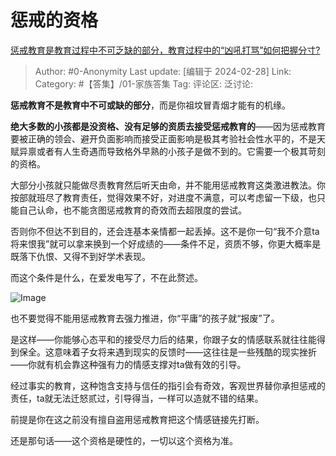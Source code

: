 # 惩戒的资格
[惩戒教育是教育过程中不可乏缺的部分，教育过程中的“凶吼打骂”如何把握分寸?](https://www.zhihu.com/question/644951255/answer/3411744687)

> Author: #0-Anonymity
> Last update: [编辑于 2024-02-28]
> Link:
> Category: #【答集】/01-家族答集 
> Tag: 
> 评论区:
> 泛讨论:

**惩戒教育不是教育中不可或缺的部分**，而是你祖坟冒青烟才能有的机缘。

**绝大多数的小孩都是没资格、没有足够的资质去接受惩戒教育的**——因为惩戒教育要被正确的领会、避开负面影响而接受正面影响是极其考验社会性水平的，不是天赋异禀或者有人生奇遇而导致格外早熟的小孩子是做不到的。它需要一个极其苛刻的资格。

大部分小孩就只能做尽责教育然后听天由命，并不能用惩戒教育这类激进教法。你按部就班尽了教育责任，觉得效果不好，对进度不满意，可以考虑留一下级，也只能自己认命，也不能贪图惩戒教育的奇效而去超限度的尝试。

否则你不但达不到目的，还会连基本亲情都一起丢掉。这不是你一句“我不介意ta将来恨我”就可以拿来换到一个好成绩的——条件不足，资质不够，你更大概率是既落下仇恨、又得不到好学术表现。

而这个条件是什么，在爱发电写了，不在此赘述。

![Image](https://picx.zhimg.com/50/v2-b1f5222f574b742f53a17133e9aae4af_720w.jpg?source=2c26e567)

也不要觉得不能用惩戒教育去强力推进，你“平庸”的孩子就“报废”了。

是这样——你能够心态平和的接受尽力后的结果，你跟子女的情感联系就往往能得到保全。这意味着子女将来遇到现实的反馈时——这往往是一些残酷的现实挫折——你就有机会靠这种强有力的情感支撑对ta做有效的引导。

经过事实的教育，这种饱含支持与信任的指引会有奇效，客观世界替你承担惩戒的责任，ta就无法迁怒贰过，引导得当，一样可以造就不错的结果。

前提是你在这之前没有擅自盗用惩戒教育把这个情感链接先打断。

还是那句话——这个资格是硬性的，一切以这个资格为准。